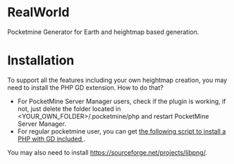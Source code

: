 # RealWorld
Pocketmine Generator for Earth and heightmap based generation.

# Installation
To support all the features including your own heightmap creation, you may need to install the PHP GD extension.
How to do that?
- For PocketMine Server Manager users, check if the plugin is working, if not, just delete the folder located in &lt;YOUR\_OWN\_FOLDER&gt;/.pocketmine/php and restart PocketMine Server Manager.
- For regular pocketmine user, you can get <a href="https://psm.mcpe.fun/download/PHP/compile.sh">the following script to install a PHP with GD included </a>.

You may also need to install https://sourceforge.net/projects/libpng/.